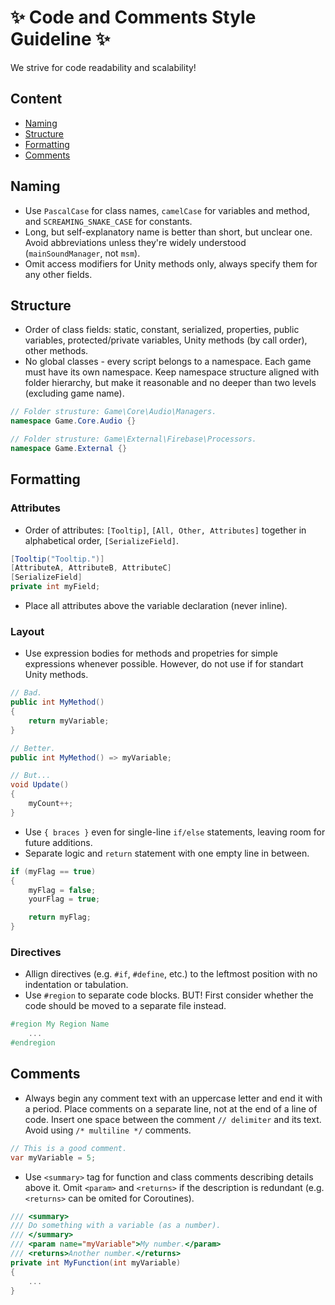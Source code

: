 # :sparkles: Code and Comments Style Guideline :sparkles:

We strive for code readability and scalability!  


## Content
- [Naming](#naming)
- [Structure](#structure)
- [Formatting](#formatting)
- [Comments](#comments)


## Naming
- Use `PascalCase` for class names, `camelCase` for variables and method, and `SCREAMING_SNAKE_CASE` for constants.
- Long, but self-explanatory name is better than short, but unclear one. Avoid abbreviations unless they're widely understood (`mainSoundManager`, not `msm`).
- Omit access modifiers for Unity methods only, always specify them for any other fields.


## Structure
- Order of class fields: static, constant, serialized, properties, public variables, protected/private variables, Unity methods (by call order), other methods.
- No global classes - every script belongs to a namespace. Each game must have its own namespace. Keep namespace structure aligned with folder hierarchy, but make it reasonable and no deeper than two levels (excluding game name).
```csharp
// Folder strusture: Game\Core\Audio\Managers.
namespace Game.Core.Audio {}

// Folder strusture: Game\External\Firebase\Processors.
namespace Game.External {}
```


## Formatting
### Attributes
- Order of attributes: `[Tooltip]`, `[All, Other, Attributes]` together in alphabetical order, `[SerializeField]`.  

```csharp
[Tooltip("Tooltip.")]
[AttributeA, AttributeB, AttributeC]
[SerializeField]
private int myField;
```
- Place all attributes above the variable declaration (never inline).

### Layout
- Use expression bodies for methods and propetries for simple expressions whenever possible. However, do not use if for standart Unity methods. 
```csharp
// Bad.
public int MyMethod()
{
    return myVariable;
}

// Better.
public int MyMethod() => myVariable;

// But...
void Update()
{
    myCount++;
}
```
- Use `{ braces }` even for single-line `if/else` statements, leaving room for future additions.  
- Separate logic and `return` statement with one empty line in between.
```csharp
if (myFlag == true)
{
    myFlag = false;
    yourFlag = true;

    return myFlag;
}
```


### Directives
- Allign directives (e.g. `#if`, `#define`, etc.) to the leftmost position with no indentation or tabulation.
- Use `#region` to separate code blocks. BUT! First consider whether the code should be moved to a separate file instead.
```csharp
#region My Region Name
    ...
#endregion
```


## Comments
- Always begin any comment text with an uppercase letter and end it with a period. Place comments on a separate line, not at the end of a line of code. Insert one space between the comment `// delimiter` and its text. Avoid using `/* multiline */` comments.  
```csharp
// This is a good comment.
var myVariable = 5;
```

- Use `<summary>` tag for function and class comments describing details above it. Omit `<param>` and `<returns>` if the description is redundant (e.g. `<returns>` can be omited for Coroutines).  
```csharp
/// <summary>
/// Do something with a variable (as a number).
/// </summary>
/// <param name="myVariable">My number.</param>
/// <returns>Another number.</returns>
private int MyFunction(int myVariable)
{
    ...
}
```